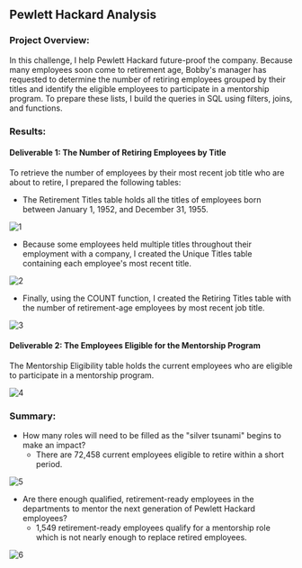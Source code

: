 ## Pewlett Hackard Analysis
### Project Overview:
In this challenge, I help Pewlett Hackard future-proof the company. Because many employees soon come to retirement age, Bobby's manager has requested to determine the number of retiring employees grouped by their titles and identify the eligible employees to participate in a mentorship program. To prepare these lists, I build the queries in SQL using filters, joins, and functions.
### Results:
#### Deliverable 1: The Number of Retiring Employees by Title
To retrieve the number of employees by their most recent job title who are about to retire, I prepared the following tables: 
* The Retirement Titles table holds all the titles of employees born between January 1, 1952, and December 31, 1955.

![1](https://user-images.githubusercontent.com/100629325/180325707-f3a632f5-ea18-40d4-9129-adbd765e6ee0.png)
* Because some employees held multiple titles throughout their employment with a company, I created the Unique Titles table containing each employee's most recent title.

![2](https://user-images.githubusercontent.com/100629325/180326134-370ce4f1-74a8-4994-b511-4cff7a704fbf.png)
* Finally, using the COUNT function, I created the Retiring Titles table with the number of retirement-age employees by most recent job title.

![3](https://user-images.githubusercontent.com/100629325/180326246-b18f22e9-f180-4171-99b0-08911bb86722.png)
#### Deliverable 2: The Employees Eligible for the Mentorship Program
The Mentorship Eligibility table holds the current employees who are eligible to participate in a mentorship program.

![4](https://user-images.githubusercontent.com/100629325/180326992-6a82a9f3-11f9-44b0-b3c7-d2fe1bddbd6e.png)
### Summary:
* How many roles will need to be filled as the "silver tsunami" begins to make an impact?
    * There are 72,458 current employees eligible to retire within a short period.

![5](https://user-images.githubusercontent.com/100629325/180327913-a0500787-14a0-4eb9-8e37-32819d654565.png)
* Are there enough qualified, retirement-ready employees in the departments to mentor the next generation of Pewlett Hackard employees?
    * 1,549 retirement-ready employees qualify for a mentorship role which is not nearly enough to replace retired employees.

![6](https://user-images.githubusercontent.com/100629325/180328808-c9528f46-eb8f-4e2c-9b83-1ea832b2f0c4.png)
